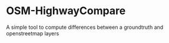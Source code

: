 # OSM-HighwayCompare
A simple tool to compute differences between a groundtruth and openstreetmap layers
